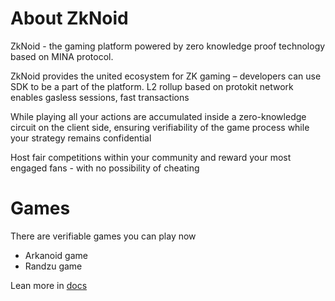 # About ZkNoid
ZkNoid - the gaming platform powered by zero knowledge proof technology based on MINA protocol.

ZkNoid provides the united ecosystem for ZK gaming – developers can use SDK to be a part of the platform.
L2 rollup based on protokit network enables gasless sessions, fast transactions

While playing all your actions are accumulated inside a zero-knowledge circuit on the client side, ensuring verifiability of the game process while your strategy remains confidential

Host fair competitions within your community and reward your most engaged fans - with no possibility of cheating

# Games
There are verifiable games you can play now
- Arkanoid game
- Randzu game

Lean more in [docs](https://docs.zknoid.io/docs)
